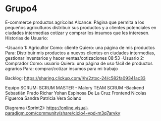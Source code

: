 # Grupo4
E-commerce productos agrícolas
Alcance: Página que permita a los pequeños agriculturos distribuir sus productos y a clientes potenciales en ciudades intermedias cotizar y comprar los insumos que les interesen. 
Historias de Usuario:

-Usuario 1: Agricultor
Como: cliente
Quiero: una página de mis productos
Para: Distribuir mis productos a nuevos clientes en ciudades intermedias, gestionar inventarios y hacer ventas/cotizaciones
08:53
-Usuario 2: Comprador
Como: usuario
Quiero: una página de uso fácil de productos agrarios
Para: comprar/cotizar insumos para mi trabajo

Backlog: https://sharing.clickup.com/l/h/2ztxc-24/c582fa09341ac33

Equipo SCRUM:
SCRUM  MASTER - Malory 
TEAM SCRUM -Backend  Sebastián Prado
                     Richar Yohan Espinosa De La Cruz
            Frontend Nicolas Figueroa
                     Sandra Patricia Vera Solano

Diagrama (Sprint2): https://online.visual-paradigm.com/community/share/ciclo4-vpd-m3q7arvky
